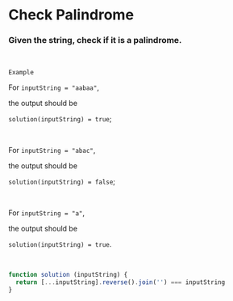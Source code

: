 # Check Palindrome

### Given the string, check if it is a palindrome.
<br />


`Example`

For `inputString = "aabaa"`,

the output should be

`solution(inputString) = true`;

<br />

For `inputString = "abac"`,

the output should be

`solution(inputString) = false`;

<br />

For `inputString = "a"`,

the output should be

`solution(inputString) = true`.

<br />


```javascript
function solution (inputString) {
  return [...inputString].reverse().join('') === inputString
}
```